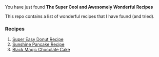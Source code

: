 You have just found **The Super Cool and Awesomely Wonderful Recipes**

This repo contains a list of wonderful recipes that I have found (and tried).

### Recipes

1. [Super Easy Donut Recipe](super-easy-donut-recipe.md)
2. [Sunshine Pancake Recipe](sunshine-pancake-recipe.md)
3. [Black Magic Chocolate Cake](black-magic-chocolate-cake.md)
